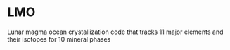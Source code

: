 # LMO
Lunar magma ocean crystallization code that tracks 11 major elements and their isotopes for 10 mineral phases 
